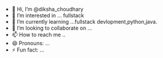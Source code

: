 - 👋 Hi, I’m @diksha_choudhary
- 👀 I’m interested in ... fullstack
- 🌱 I’m currently learning ...fullstack devlopment,python,java.
- 💞️ I’m looking to collaborate on ...
- 📫 How to reach me ..
- 😄 Pronouns: ...
- ⚡ Fun fact: ...

<!---
diksha01-tech/diksha01-tech is a ✨ special ✨ repository because its `README.md` (this file) appears on your GitHub profile.
You can click the Preview link to take a look at your changes.
--->
